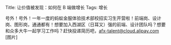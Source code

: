 Title: 让价值被发现：如何在 B 端做增长
Tags: 增长

号外！号外！一年一度的蚂蚁金服体验技术部校招实习生开营啦！前端岗、设计岗、图形岗，通通都有！想要加入西湖区（日耳又）强的前端、设计团队吗？想要和众多大牛一起学习工作吗？赶快投递简历吧，afx-talent@cloud.alipay.com [图片]
